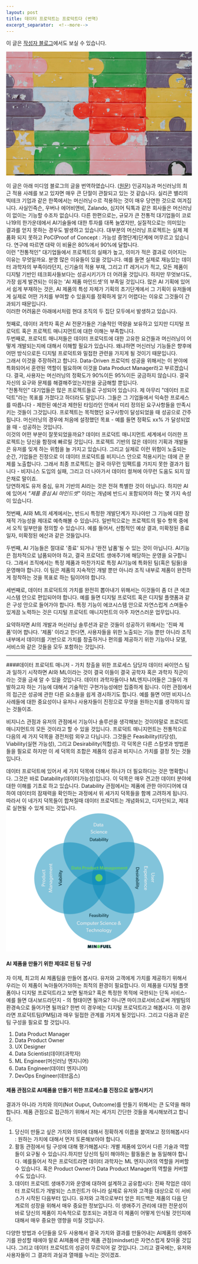```yaml
---
layout: post
title: 데이터 프로덕트는 프로덕트다 (번역)
excerpt_separator:  <!--more-->
---
```


이 글은 [작성자 블로그](https://yongsquant.github.io/)에서도 보실 수 있습니다.


![splash](./intro.jpeg)


이 글은 아래 미디엄 블로그의 글을 번역하였습니다.
([원문](https://towardsdatascience.com/data-product-management-ffa582f7e047))
인공지능과 머신러닝의 최근 적용 사례를 보고 있자면 매우 큰 단절이 관찰되고 있는 것 같습니다. 실리콘 밸리의 빅테크 기업과 같은 한쪽에서는 머신러닝ㅇ르 적용하는 것이 매우 당연한 것으로 여겨집니다. 사실인즉슨, 우버나 에어비앤비, Zalando, 심지어 틱톡과 같은 회사들은 머신러닝이 없이는 기능할 수조차 없습니다. 다른 한편으로는, 규모가 큰 전통적 대기업들이 코로나19의 한가운데에서 AI기술들에 대한 투자를 대폭 늘였지만, 실질적으로는 의미있는 결과를 얻지 못하는 경우도 발생하고 있습니다. 대부분의 머신러닝 프로젝트는 실제 제품화 되지 못하고 PoC(Proof of Concept : 가능성 증명단계)단계에 머무르고 있습니다. 연구에 따르면 대략 이 비율은 80%에서 90%에 달합니다.
<br/>
이런 "전통적인" 대기업들에서 프로젝트의 실패가 높고, 의미가 적은 결과로 이어지는 이유는 무엇일까요. 분명 많은 이유들이 있을 것입니다. 예를 들면 실제로 재능있는 데이터 과학자의 부족이라던지, 신기술의 적용 부재, 그리고 IT 레거시가 적고, 모든 제품이 디지털 기반인 테크회사들보다는 성공시키기가 더 어려울 것입니다. 하지만 무엇보다도, 가장 쉽게 발견되는 이유는 'AI 제품 마인드셋'의 부족일 것입니다. 많은 AI 기획에 있어서 쉽게 부재하는 것은, AI 제품의 특성 자체가 기획의 초기단계에서 그 기획이 유저들에게 실제로 어떤 가치를 부여할 수 있을지를 정확하게 알기 어렵다는 이유로 그것들이 간과되기 때문입니다. 
<br/>
이러한 어려움은 아래에서처럼 현대 조직의 두 집단 모두에서 발생하고 있습니다.

첫째로, 데이터 과학자 혹은 AI 전문가들은 기술적인 역량을 보유하고 있지만 디지털 프로덕트 혹은 프로젝트 매니지먼트에 대한 이해는 부족합니다.
<br/>
두번째로, 프로덕트 매니저들은 데이터 프로덕트에 대한 고유한 요건들과 머신러닝이 어떻게 개발되는지에 대해서 이해할 필요가 있습니다. 왜냐하면 머신러닝 기능들은 향후에 어떤 방식으로든 디지털 프로덕트와 밀접한 관련을 가지게 될 것이기 때문입니다.
<br/>
그래서 이것을 주장하려고 합니다. Data-Driven 프로덕틔 성공을 위해서는 이 분야에 특화되어서 훈련된 역할이 필요하며 이것을 Data Product Manager라고 부르겠습니다. 
결국, 사용자는 머신러닝의 정확도가 90%이든 95%이든 궁금하지 않습니다. 결국 자신의 요구와 문제를 해결해주었는지만을 궁금해할 뿐입니다. 
<br/>
"전통적인" 대기업들은 많은 프로젝트들로 구성되어 있습니다. 제 아무리 "데이터 프로덕트"라는 목표를 가졌다고 하더라도 말입니다. 그들은 그 기업들에서 익숙한 프로세스를 따릅니다 - 제한된 예산과 제한된 타임라인 안에서 미리 정의된 요구사항들을 만족시키는 것들이 그것입니다. 프로젝트는 목적했던 요구사항이 달성되었을 때 성공으로 간주됩니다. 머신러닝의 경우에 처음에 설정했던 목표 - 예를 들면 정확도 xx% 가 달성되었을 때 - 성공하는 것입니다. 
<br/>
이것의 어떤 부분이 잘못되었을까요? 데이터 프로덕트 매니지먼트 세계에서 이러한 프로젝트는 당신을 함정에 빠르릴 것입니다. 프로젝트 기반의 많은 데이터 기획과 개발들은 유저를 잊게 하는 위험을 늘 가지고 있습니다. 그리고 실제로 이런 위험이 노출되는 순간, 기업들은 진정으로 이 데이터 프로덕트를 비지니스 안으로 적용시키는 데에 큰 문제를 노출합니다. 그래서 최종 프로젝트는 결국 아무런 임팩트를 가지지 못한 결과가 됩니다 - 비지니스 도입의 실패, 그리고 더 나아가서 데이터 컬쳐에 아무런 도움도 되지 않은채로 말이죠.
<br/>
당연하게도 유저 중심, 유저 기반의 AI라는 것은 전혀 특별한 것이 아닙니다. 하지만 AI에 있어서 *"제품 중심 AI 마인드셋"* 이라는 개념에 반드시 포함되어야 하는 몇 가지 속성이 있습니다.

첫번째, AI와 ML의 세계에서는, 반드시 특정한 개발단계가 지나야만 그 기능에 대한 잠재적 가능성을 제대로 예측해볼 수 있습니다. 일반적으로는 프로젝트의 필수 항목 중에서 오직 일부만을 정의할 수 있습니다. 예를 들어서, 선험적인 예상 결과, 미확정된 종료 일자, 미확정된 에산과 같은 것들입니다.

두번째,  AI 기능들은 절대로 '종료' 되거나 '완전 납품'될 수 있는 것이 아닙니다. AI기능은 점차적으로 납품되어야 하고, 결국 프로덕트 생애주기에 해당하는 운영을 요구합니다. 그래서 조직에서는 특정 제품과 마찬가지로 특정 AI기능에 특화된 팀(혹은 팀들)을 운영해야 합니다. 이 팀은 제품의 지속적인 개발 뿐만 아니라 조직 내부로 제품이 완전하게 정착하는 것을 목표로 하는 팀이어야 합니다. 


세번째로, 데이터 프로덕트의 가치를 완전히 뽑아내기 위해서는 이것들이 좀 더 큰 에코시스템 안으로 편입되어야 합니다. 예를 들면 디지털 프로덕트 혹은 디지털 플랫폼과 같은 구성 안으로 들어가야 합니다. 특정 기능이 에코시스템 안으로 자연스럽게 스며들수 있게끔 노력하는 것은 디지털 프로덕트 매니지먼트의 아주 자연스러운 업무입니다.

요약하자면 AI의 개발과 머신러닝 솔루션과 같은 것들이 성공하기 위해서는 '진짜 제품'이어 햡나다. '제품' 이라고 한다면, 사용자들을 위한 노출되는 기능 뿐만 아니라 조직 내부에서 데이터를 기반으로 가치를 창출하거나 편의를 제공하기 위한 기능이나 모델, 서비스와 같은 것들을 모두 포함하는 것입니다.


--- 
####데이터 프로덕트 매니저 - 가치 창출을 위한 프로세스 담당자
데이터 싸이언스 팀과 일하기 시작하면 AI와 ML이라는 것이 결국 이들이 결국 공학자 혹은 과학자 직군이라는 것을 금새 알 수 있을 것입니다. 데이터 과학자들이나 ML엔지니어들은 그들이 개발하고자 하는 기능에 대해서 기술적인 구현가능성에만 집중하게 됩니다.  이런 관점에서의 접근은 성공에 관한 다른 요소들을 쉽게 경시하기도 합니다. 예를 들면 어떤 비지니스 사례들에 대한 중요성이나 유저나 사용자들이 진정으로 무엇을 원하는지를 생각하지 않는 것들이죠. 

비지니스 관점과 유저의 관점에서 기능이나 솔루션을 생각해보는 것이야말로 프로덕트 매니지먼트의 모든 것이라고 할 수 있을 것입니다. 프로덕트 매니지먼트는 전통적으로 다음의 세 가지 덕목을 경전처럼 외우고 다닙니다. 그것들은 Feasibility(타당성), Viability(실현 가능성), 그리고 Desirability(적합성). 각 덕목은 다른 스킬셋과 방법론들을 필요로 하지만 이 세 덕목의 조합은 제품의 성공과 비지니스 가치를 결정 짓는 것들입니다. 

데이터 프로덕트에 있어서 세 가지 덕목에 더해서 하나가 더 필요하다는 것은 명확합니다. 그것은 바로 Datability(데이터가능성)입니다. 이 덕목은 매우 견고한 데이터 분야에 대한 이해를 기초로 하고 있습니다. Datability 관점에서는 제품에 관한 아이디어에 대하여 데이터의 잠재력을 확인하는 과정에서 위 세가지 덕목들을 함께 고려하게 됩니다. 따라서 이 네가지 덕목들이 합쳐질때 데이터 프로덕트는 개념화되고, 디자인되고, 제대로 실현될 수 있게 되는 것입니다. 
![데이터 프로덕트 매니지먼트의 정의](./datability.png)

#### AI 제품을 만들기 위한 제대로 된 팀 구성
자 이제, 최고의 AI 제품팀을 만들어 봅시다. 유저와 고객에게 가치를 제공하기 위해서 우리는 이 제품이 녹아들어가야하는 최적의 환경이 필요합니다. 이 제품을 디지털 플랫폼이나 디지털 프로덕트라고 보면 될까요? 혹은 특정한 목적에 국한되는 단독 서비스- 예를 들면 대시보드라던지 - 의 형태이면 될까요? 아니면 마이크로서비스로써 개발팀의 환경속으로 들어가면 될까요?
한번 이 경우에는 디지털 프로덕트라고 해봅시다. 이 경우라면 프로덕트팀(PM팀)과 매우 밀접한 관계를 가지게 될것입니다. 그리고 다음과 같은 팀 구성을 필요로 할 것입니다. 

1. Data Product Manager
2. Data Product Owner
3. UX Designer
4. Data Scientist(데이터과학자)
5. ML Engineer(머신러닝 엔지니어)
6. Data Engineer(데이터 엔지니어)
7. DevOps Engineer(데브옵스)

#### 제품 관점으로 AI제품을 만들기 위한 프로세스를 진정으로 실행시키기
결과가 아니라 가치와 의미(Not Ouput, Outcome)를 만들기 위해서는 큰 도약을 해야합니다. 제품 관점으로 접근하기 위해서 저는 세가지 간단한 것들을 제시해보려고 합니다. 
1. 당신이 만들고 싶은 가치와 의미에 대해서 정확하게 이름을 붙여보고 정의해봅시다 : 원하는 가치에 대해서 먼저 토론해보아야 합니다. 
2. 활동 관점에서 팀 구성에 대해 평가해봅시다: 개별 제품에 있어서 다른 기술과 역할들이 요구될 수 있습니다.하지만 당신의 팀이 해야하는 활동들은 늘 동일해야 합니다. 예를들어서 작은 프로덕트라면 데이터 과학자는 ML 엔지니어의 역할을 커버할 수 있습니다. 혹은 Product Owner가 Data Product Manager의 역할을 커버할 수도 있습니다.
3. 데이터 프로덕트 생애주기와 운영에 대하여 설계하고 공유합시다: 진짜 작업은 데이터 프로덕트가 개발되는 스프린트가 아니라 실제로 유저와 고객을 대상으로 이 서비스가 시작된 다음부터 입니다. 유저와 고객으로부터 얻은 피드백은 제품의 다음 단계로의 성장을 위해서 매우 중요한 정보입니다. 이 생애주기 관리에 대한 전문성이 바로 당신의 제품이 지속적으로 창조되는 과정과 이 제품이 어떻게 인식될 것인지에 대해서 매우 중요한 영향을 미칠 것입니다. 
   
다양한 방법과 수단들을 모두 사용해서 결국 가치와 결과를 만들어내는 AI제품의 생애주기를 완성할 때에야 말로 AI제품에 관한 제품 관점(mindset)은 자연스럽게 찾아올 것입니다. 그리고 데이터 프로덕트의 성공이 무르익어 갈 것입니다. 그리고 결국에는, 유저와 사용자들이 그 결과의 과실과 열매를 누리는 것이겠죠.